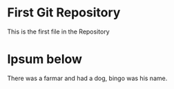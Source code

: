 # First Git Repository

This is the first file in the Repository

# Ipsum below

There was a farmar and had a dog, bingo was his name.
